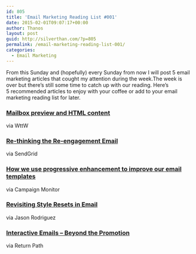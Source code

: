 ```yaml
---
id: 805
title: 'Email Marketing Reading List #001'
date: 2015-02-01T09:07:17+00:00
author: Thanos
layout: post
guid: http://silverthan.com/?p=805
permalink: /email-marketing-reading-list-001/
categories:
  - Email Marketing
---
```

From this Sunday and (hopefully) every Sunday from now I will post 5 email marketing articles that cought my attention during the week.The week is over but there&#8217;s still some time to catch up with our reading. Here&#8217;s 5 recommended articles to enjoy with your coffee or add to your email marketing reading list for later.

### [Mailbox preview and HTML content](https://wordtothewise.com/2015/01/mailbox-preview-and-html-content/)

via WttW

### [Re-thinking the Re-engagement Email](https://sendgrid.com/blog/re-thinking-the-re-engagement-email/)

via SendGrid

### [How we use progressive enhancement to improve our email templates](https://www.campaignmonitor.com/blog/post/4401/progressive-enhancement-in-email)

via Campaign Monitor

### [Revisiting Style Resets in Email](http://rodriguezcommaj.com/blog/revisiting-style-resets-in-email)

via Jason Rodriguez

### [Interactive Emails – Beyond the Promotion](http://blog.returnpath.com/blog/alexandra-braunstein/interactive-emails-%E2%80%93-beyond-the-promotion)

via Return Path